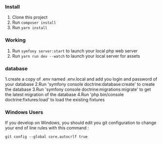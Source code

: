 ### Install

1. Clone this project
2. Run `composer install`
3. Run `yarn install`

### Working

1. Run `symfony server:start` to launch your local php web server
2. Run `yarn run dev --watch` to launch your local server for assets

### database

1.create a copy of .env named .env.local and add you login and password of your database
2.Run 'symfony console doctrine:database:create' to create the database
3.Run 'symfony console doctrine:migrations:migrate' to get the latest migration of the database
4.Run 'php bin/console doctrine:fixtures:load' to load the existing fixtures

### Windows Users

If you develop on Windows, you should edit you git configuration to change your end of line rules with this command :

`git config --global core.autocrlf true`
